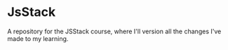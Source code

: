 # JsStack
A repository for the JSStack course, where I'll version all the changes I've made to my learning.
